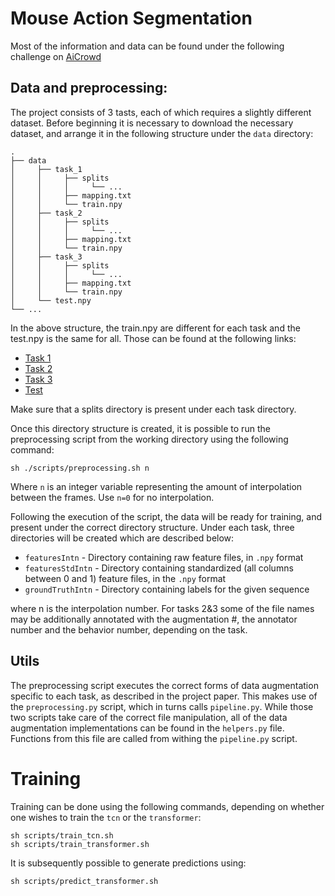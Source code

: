 # Mouse Action Segmentation

Most of the information and data can be found under the following challenge on [AiCrowd](https://www.aicrowd.com/challenges/multi-agent-behavior-representation-modeling-measurement-and-applications)

## Data and preprocessing:
The project consists of 3 tasts, each of which requires a slightly different dataset. Before beginning it is necessary 
to download the necessary dataset, and arrange it in the following structure under the `data` directory:
```directory structure
.
├── data
│     ├── task_1
│     │     ├── splits
│     │     │     └── ...
│     │     ├── mapping.txt
│     │     └── train.npy
│     ├── task_2
│     │     ├── splits
│     │     │     └── ...
│     │     ├── mapping.txt
│     │     └── train.npy
│     ├── task_3
│     │     ├── splits
│     │     │     └── ...
│     │     ├── mapping.txt
│     │     └── train.npy
│     └── test.npy
└── ...              
```
In the above structure, the train.npy are different for each task and the test.npy is the same for all. Those can be found 
at the following links:
- [Task 1](https://www.aicrowd.com/challenges/multi-agent-behavior-representation-modeling-measurement-and-applications/problems/mabe-task-1-classical-classification/dataset_files?unique_download_uri=3289&challenge_id=755)
- [Task 2](https://www.aicrowd.com/challenges/multi-agent-behavior-representation-modeling-measurement-and-applications/problems/mabe-task-2-annotation-style-transfer/dataset_files?unique_download_uri=3292&challenge_id=756)
- [Task 3](https://www.aicrowd.com/challenges/multi-agent-behavior-representation-modeling-measurement-and-applications/problems/mabe-task-2-annotation-style-transfer/dataset_files?unique_download_uri=3292&challenge_id=756)
- [Test](https://www.aicrowd.com/challenges/multi-agent-behavior-representation-modeling-measurement-and-applications/problems/mabe-task-1-classical-classification/dataset_files?unique_download_uri=3300&challenge_id=755)

Make sure that a splits directory is present under each task directory. 

Once this directory structure is created, it is possible to run the preprocessing script from the working directory using the following command:
```
sh ./scripts/preprocessing.sh n
```
Where `n` is an integer variable representing the amount of interpolation between the frames. Use `n=0` for no interpolation.

Following the execution of the script, the data will be ready for training, and present under the correct directory structure. 
Under each task, three directories will be created which are described below:
- `featuresIntn` - Directory containing raw feature files, in `.npy` format
- `featuresStdIntn` - Directory containing standardized (all columns between 0 and 1) feature files, in the `.npy` format
- `groundTruthIntn` - Directory containing labels for the given sequence

where n is the interpolation number. For tasks 2&3 some of the file names may be additionally annotated with the 
augmentation #, the annotator number and the behavior number, depending on the task.

## Utils
The preprocessing script executes the correct forms of data augmentation specific to each task, as described in the project paper.
This makes use of the `preprocessing.py` script, which in turns calls `pipeline.py`. While those two scripts take care 
of the correct file manipulation, all of the data augmentation implementations can be found in the `helpers.py` file. 
Functions from this file are called from withing the `pipeline.py` script.

# Training
Training can be done using the following commands, depending on whether one wishes to train the `tcn` or the `transformer`:
```
sh scripts/train_tcn.sh
sh scripts/train_transformer.sh
```

It is subsequently possible to generate predictions using:
```
sh scripts/predict_transformer.sh 
```